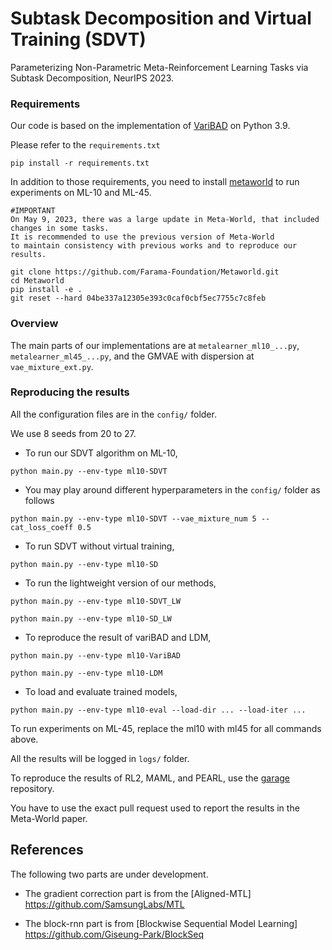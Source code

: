# Subtask Decomposition and Virtual Training (SDVT)

Parameterizing Non-Parametric Meta-Reinforcement Learning Tasks via Subtask Decomposition, NeurIPS 2023.

### Requirements
Our code is based on the implementation of [VariBAD](https://github.com/lmzintgraf/varibad) on Python 3.9. 

Please refer to the `requirements.txt`

`pip install -r requirements.txt`

In addition to those requirements, you need to install [metaworld](https://github.com/Farama-Foundation/Metaworld) to run experiments on ML-10 and ML-45.

    #IMPORTANT
    On May 9, 2023, there was a large update in Meta-World, that included changes in some tasks.
    It is recommended to use the previous version of Meta-World
    to maintain consistency with previous works and to reproduce our results.
    
    git clone https://github.com/Farama-Foundation/Metaworld.git
    cd Metaworld
    pip install -e .
    git reset --hard 04be337a12305e393c0caf0cbf5ec7755c7c8feb


### Overview

The main parts of our implementations are at `metalearner_ml10_...py`, `metalearner_ml45_...py`, and the GMVAE with dispersion at `vae_mixture_ext.py`.

### Reproducing the results
All the configuration files are in the `config/` folder.

We use 8 seeds from 20 to 27.

* To run our SDVT algorithm on ML-10,

`python main.py --env-type ml10-SDVT`


* You may play around different hyperparameters in the `config/` folder as follows

`python main.py --env-type ml10-SDVT --vae_mixture_num 5 --cat_loss_coeff 0.5`


* To run SDVT without virtual training,

`python main.py --env-type ml10-SD`

* To run the lightweight version of our methods,

`python main.py --env-type ml10-SDVT_LW`

`python main.py --env-type ml10-SD_LW`


* To reproduce the result of variBAD and LDM,

`python main.py --env-type ml10-VariBAD`

`python main.py --env-type ml10-LDM`

* To load and evaluate trained models,

`python main.py --env-type ml10-eval --load-dir ... --load-iter ...`


To run experiments on ML-45, replace the ml10 with ml45 for all commands above. 

All the results will be logged in `logs/` folder.

To reproduce the results of RL2, MAML, and PEARL, use the [garage](https://github.com/rlworkgroup/garage/pull/2287) repository.

You have to use the exact pull request used to report the results in the Meta-World paper.


## References

The following two parts are under development.

- The gradient correction part is from the [Aligned-MTL] https://github.com/SamsungLabs/MTL

- The block-rnn part is from [Blockwise Sequential Model Learning] https://github.com/Giseung-Park/BlockSeq

